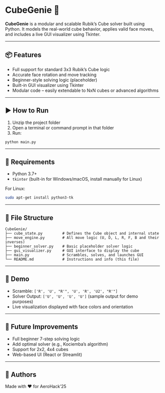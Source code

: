 # CubeGenie 🧊

**CubeGenie** is a modular and scalable Rubik’s Cube solver built using Python. It models the real-world cube behavior, applies valid face moves, and includes a live GUI visualizer using Tkinter.

---

## 📦 Features

- Full support for standard 3x3 Rubik’s Cube logic
- Accurate face rotation and move tracking
- Beginner-style solving logic (placeholder)
- Built-in GUI visualizer using Tkinter
- Modular code – easily extendable to NxN cubes or advanced algorithms

---

## ▶️ How to Run

1. Unzip the project folder
2. Open a terminal or command prompt in that folder
3. Run:

```bash
python main.py
```

---

## 🧰 Requirements

- Python 3.7+
- `tkinter` (built-in for Windows/macOS, install manually for Linux)

For Linux:
```bash
sudo apt-get install python3-tk
```

---

## 📂 File Structure

```
CubeGenie/
├── cube_state.py         # Defines the Cube object and internal state
├── move_engine.py        # All move logic (U, D, L, R, F, B and their inverses)
├── beginner_solver.py    # Basic placeholder solver logic
├── gui_visualizer.py     # GUI interface to display the cube
├── main.py               # Scrambles, solves, and launches GUI
└── README.md             # Instructions and info (this file)
```

---

## 🧪 Demo

- Scramble: `['R', 'U', "R'", 'U', 'R', 'U2', "R'"]`
- Solver Output: `['U', 'U', 'U', 'U']` (sample output for demo purposes)
- Live visualization displayed with face colors and orientation

---

## 🚀 Future Improvements

- Full beginner 7-step solving logic
- Add optimal solver (e.g., Kociemba’s algorithm)
- Support for 2x2, 4x4 cubes
- Web-based UI (React or Streamlit)

---

## 👥 Authors

Made with ❤️ for AeroHack’25
